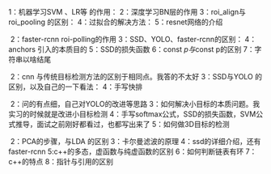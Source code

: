 

1：机器学习SVM 、LR等 的作用：
     2：深度学习BN层的作用
     3：roi_align与roi_pooling 的区别：
     4：过拟合的解决方法：
     5：resnet网络的介绍

​     2：faster-rcnn roi-polling的作用
     3：SSD、YOLO、faster-rcnn的区别：
     4：anchors 引入的本质目的
     5：SSD的损失函数
     6：const *p与*const p的区别
     7：字符串以啥结尾


​         2：cnn 与传统目标检测方法的区别于相同点。我答的不太好
       3：SSD与YOLO 的区别，以及自己的一下看法：
       4：手写快排
    

  
​     2：问的有点细，自己对YOLO的改进等思路
       3：如何解决小目标的本质问题。我实习的时候就是改进小目标检测
       4：手写softmax公式，SSD的损失函数，SVM公式推导，面试之前刚好都看过，也都写出来了
       5：如何做3D目标的检测


   
​       2：PCA的步骤，与LDA 的区别
       3：卡尔曼滤波的原理
       4：ssd的详细介绍，还有faster-rcnn
       5:c++的多态，虚函数与纯虚函数的区别
       6：如何判断链表有环
       7：c++的特点
       8：指针与引用的区别